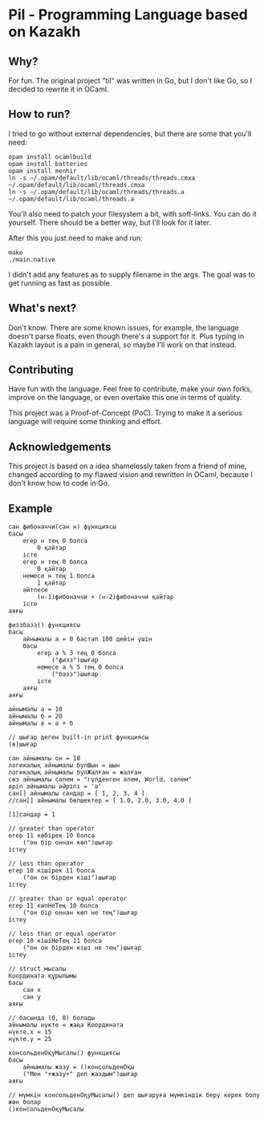 # Pil - Programming Language based on Kazakh

## Why?

For fun. The original project "til" was written in Go, but I don't like Go, so I decided to rewrite it in OCaml.

## How to run?
I tried to go without external dependencies, but there are some that you'll need:
```
opam install ocamlbuild
opam install batteries
opam install menhir
ln -s ~/.opam/default/lib/ocaml/threads/threads.cmxa ~/.opam/default/lib/ocaml/threads.cmxa
ln -s ~/.opam/default/lib/ocaml/threads/threads.a    ~/.opam/default/lib/ocaml/threads.a
```
You'll also need to patch your filesystem a bit, with soft-links.
You can do it yourself.
There should be a better way, but I'll look for it later.

After this you just need to make and run:
```
make
./main.native
```

I didn't add any features as to supply filename in the args.
The goal was to get running as fast as possible.

## What's next?
Don't know.
There are some known issues, for example, the language doesn't parse floats, even though there's a support for it.
Plus typing in Kazakh layout is a pain in general, so maybe I'll work on that instead.

## Contributing

Have fun with the language.
Feel free to contribute, make your own forks, improve on the language, or even overtake this one in terms of quality.

This project was a Proof-of-Concept (PoC).
Trying to make it a serious language will require some thinking and effort.

## Acknowledgements

This project is based on a idea shamelessly taken from a friend of mine, changed according to my flawed vision and rewritten in OCaml, because I don't know how to code in Go.

## Example
```
сан фибоначчи(сан н) функциясы
басы
    егер н тең 0 болса
        0 қайтар
    істе
    егер н тең 0 болса
        0 қайтар
    немесе н тең 1 болса
        1 қайтар
    әйтпесе
        (н-1)фибоначчи + (н-2)фибоначчи қайтар
    істе
аяғы

физзбазз() функциясы
басы
    айнымалы а = 0 бастап 100 дейін үшін
    басы
        егер а % 3 тең 0 болса
            ("физз")шығар
        немесе а % 5 тең 0 болса
            ("базз")шығар
        істе
    аяғы 
аяғы

айнымалы а = 10
айнымалы б = 20
айнымалы в = а + б

// шығар деген built-in print функциясы
(в)шығар

сан айнымалы он = 10
логикалық айнымалы булШын = шын
логикалық айнымалы булЖалған = жалған
сөз айнымалы сәлем = "гүлденген әлем, World, сәлем"
әріп айнымалы әӘріпі = 'ә'
сан[] айнымалы сандар = [ 1, 2, 3, 4 ] 
//сан[] айнымалы бөлшектер = [ 1.0, 2.0, 3.0, 4.0 ]

[1]сандар = 1

// greater than operator
егер 11 көбірек 10 болса
    ("он бір оннан көп")шығар
істеу

// less than operator
егер 10 кішірек 11 болса
    ("он он бірден кіші")шығар
істеу

// greater than or equal operator
егер 11 көпНеТең 10 болса
    ("он бір оннан көп не тең")шығар
істеу

// less than or equal operator
егер 10 кішіНеТең 11 болса
    ("он он бірден кіші не тең")шығар
істеу

// struct мысалы
Координата құрылымы
басы
    сан х
    сан у 
аяғы 

// басында (0, 0) болады
айнымалы нүкте = жаңа Координата
нүкте.х = 15
нүкте.у = 25

консольденОқуМысалы() функциясы
басы
    айнымалы жазу = ()консольденОқы
    ("Мен "+жазу+" деп жаздым")шығар
аяғы

// мүмкін консольденОқуМысалы() деп шығаруға мүмкіндік беру керек болу жөн болар 
()консольденОқуМысалы
```
